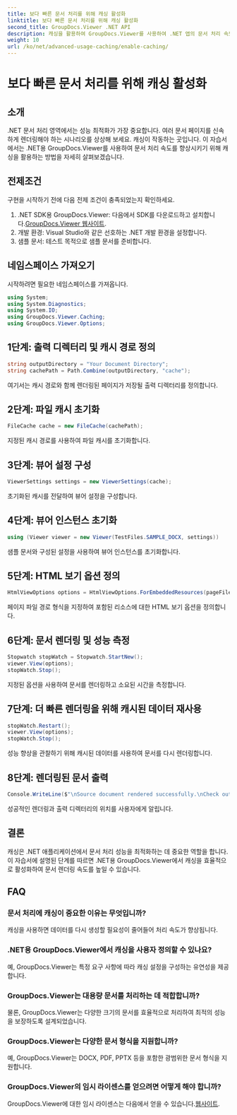 ```yaml
---
title: 보다 빠른 문서 처리를 위해 캐싱 활성화
linktitle: 보다 빠른 문서 처리를 위해 캐싱 활성화
second_title: GroupDocs.Viewer .NET API
description: 캐싱을 활용하여 GroupDocs.Viewer를 사용하여 .NET 앱의 문서 처리 속도를 향상시킵니다. 손쉽게 성능을 최적화하세요.
weight: 10
url: /ko/net/advanced-usage-caching/enable-caching/
---
```


# 보다 빠른 문서 처리를 위해 캐싱 활성화

## 소개
.NET 문서 처리 영역에서는 성능 최적화가 가장 중요합니다. 여러 문서 페이지를 신속하게 렌더링해야 하는 시나리오를 상상해 보세요. 캐싱이 작동하는 곳입니다. 이 자습서에서는 .NET용 GroupDocs.Viewer를 사용하여 문서 처리 속도를 향상시키기 위해 캐싱을 활용하는 방법을 자세히 살펴보겠습니다.
## 전제조건
구현을 시작하기 전에 다음 전제 조건이 충족되었는지 확인하세요.
1.  .NET SDK용 GroupDocs.Viewer: 다음에서 SDK를 다운로드하고 설치합니다.[GroupDocs.Viewer 웹사이트](https://releases.groupdocs.com/viewer/net/).
2. 개발 환경: Visual Studio와 같은 선호하는 .NET 개발 환경을 설정합니다.
3. 샘플 문서: 테스트 목적으로 샘플 문서를 준비합니다.

## 네임스페이스 가져오기
시작하려면 필요한 네임스페이스를 가져옵니다.
```csharp
using System;
using System.Diagnostics;
using System.IO;
using GroupDocs.Viewer.Caching;
using GroupDocs.Viewer.Options;
```

## 1단계: 출력 디렉터리 및 캐시 경로 정의
```csharp
string outputDirectory = "Your Document Directory";
string cachePath = Path.Combine(outputDirectory, "cache");
```
여기서는 캐시 경로와 함께 렌더링된 페이지가 저장될 출력 디렉터리를 정의합니다.
## 2단계: 파일 캐시 초기화
```csharp
FileCache cache = new FileCache(cachePath);
```
지정된 캐시 경로를 사용하여 파일 캐시를 초기화합니다.
## 3단계: 뷰어 설정 구성
```csharp
ViewerSettings settings = new ViewerSettings(cache);
```
초기화된 캐시를 전달하여 뷰어 설정을 구성합니다.
## 4단계: 뷰어 인스턴스 초기화
```csharp
using (Viewer viewer = new Viewer(TestFiles.SAMPLE_DOCX, settings))
```
샘플 문서와 구성된 설정을 사용하여 뷰어 인스턴스를 초기화합니다.
## 5단계: HTML 보기 옵션 정의
```csharp
HtmlViewOptions options = HtmlViewOptions.ForEmbeddedResources(pageFilePathFormat);
```
페이지 파일 경로 형식을 지정하여 포함된 리소스에 대한 HTML 보기 옵션을 정의합니다.
## 6단계: 문서 렌더링 및 성능 측정
```csharp
Stopwatch stopWatch = Stopwatch.StartNew();
viewer.View(options);
stopWatch.Stop();
```
지정된 옵션을 사용하여 문서를 렌더링하고 소요된 시간을 측정합니다.
## 7단계: 더 빠른 렌더링을 위해 캐시된 데이터 재사용
```csharp
stopWatch.Restart();
viewer.View(options);
stopWatch.Stop();
```
성능 향상을 관찰하기 위해 캐시된 데이터를 사용하여 문서를 다시 렌더링합니다.
## 8단계: 렌더링된 문서 출력
```csharp
Console.WriteLine($"\nSource document rendered successfully.\nCheck output in {outputDirectory}.");
```
성공적인 렌더링과 출력 디렉터리의 위치를 사용자에게 알립니다.

## 결론
캐싱은 .NET 애플리케이션에서 문서 처리 성능을 최적화하는 데 중요한 역할을 합니다. 이 자습서에 설명된 단계를 따르면 .NET용 GroupDocs.Viewer에서 캐싱을 효율적으로 활성화하여 문서 렌더링 속도를 높일 수 있습니다.
## FAQ
### 문서 처리에 캐싱이 중요한 이유는 무엇입니까?
캐싱을 사용하면 데이터를 다시 생성할 필요성이 줄어들어 처리 속도가 향상됩니다.
### .NET용 GroupDocs.Viewer에서 캐싱을 사용자 정의할 수 있나요?
예, GroupDocs.Viewer는 특정 요구 사항에 따라 캐싱 설정을 구성하는 유연성을 제공합니다.
### GroupDocs.Viewer는 대용량 문서를 처리하는 데 적합합니까?
물론, GroupDocs.Viewer는 다양한 크기의 문서를 효율적으로 처리하여 최적의 성능을 보장하도록 설계되었습니다.
### GroupDocs.Viewer는 다양한 문서 형식을 지원합니까?
예, GroupDocs.Viewer는 DOCX, PDF, PPTX 등을 포함한 광범위한 문서 형식을 지원합니다.
### GroupDocs.Viewer의 임시 라이센스를 얻으려면 어떻게 해야 합니까?
 GroupDocs.Viewer에 대한 임시 라이센스는 다음에서 얻을 수 있습니다.[웹사이트](https://purchase.groupdocs.com/temporary-license/).
